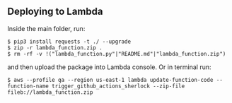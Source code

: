 ## Deploying to Lambda

Inside the main folder, run:

```
$ pip3 install requests -t ./ --upgrade
$ zip -r lambda_function.zip .
$ rm -rf -v !("lambda_function.py"|"README.md"|"lambda_function.zip")
```

and then upload the package into Lambda console. Or in terminal run:

```
$ aws --profile qa --region us-east-1 lambda update-function-code --function-name trigger_github_actions_sherlock --zip-file fileb://lambda_function.zip
```
